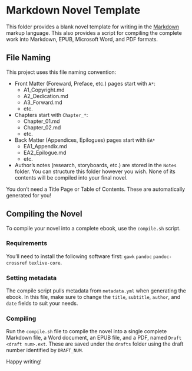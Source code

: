 # Markdown Novel Template

This folder provides a blank novel template for writing in the [Markdown](https://daringfireball.net/projects/markdown/) markup language. This also provides a script for compiling the complete work into Markdown, EPUB, Microsoft Word, and PDF formats.



## File Naming

This project uses this file naming convention:

- Front Matter (Foreward, Preface, etc.) pages start with `A*`:
  - A1_Copyright.md
  - A2_Dedication.md
  - A3_Forward.md
  - etc.
- Chapters start with `Chapter_*`:
  - Chapter_01.md
  - Chapter_02.md
  - etc.
- Back Matter (Appendices, Epilogues) pages start with `EA*`
  - EA1_Appendix.md
  - EA2_Epilogue.md
  - etc.
- Author’s notes (research, storyboards, etc.) are stored in the `Notes` folder. You can structure this folder however you wish. None of its contents will be compiled into your final novel.

You don’t need a Title Page or Table of Contents. These are automatically generated for you!

## Compiling the Novel

To compile your novel into a complete ebook, use the `compile.sh` script. 

### Requirements

You’ll need to install the following software first: `gawk` `pandoc` `pandoc-crossref` `texlive-core`.



### Setting metadata

The compile script pulls metadata from `metadata.yml` when generating the ebook. In this file, make sure to change the `title`, `subtitle`, `author`, and `date` fields to suit your needs.



### Compiling

Run the `compile.sh` file to compile the novel into a single complete Markdown file, a Word document, an EPUB file, and a PDF, named `Draft <draft num>.ext`. These are saved under the `drafts` folder using the draft number identified by `DRAFT_NUM`.



Happy writing!